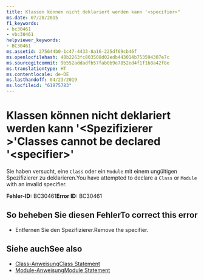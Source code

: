 ```yaml
---
title: Klassen können nicht deklariert werden kann '<specifier>"
ms.date: 07/20/2015
f1_keywords:
- bc30461
- vbc30461
helpviewer_keywords:
- BC30461
ms.assetid: 275644b0-1c47-4433-8a16-225df69cb46f
ms.openlocfilehash: 48b2263fc803508d02edb443014b753594307e7c
ms.sourcegitcommit: 9b552addadfb57fab0b9e7852ed4f1f1b8a42f8e
ms.translationtype: HT
ms.contentlocale: de-DE
ms.lasthandoff: 04/23/2019
ms.locfileid: "61975783"
---
```

# <a name="classes-cannot-be-declared-specifier"></a><span data-ttu-id="1dc4d-102">Klassen können nicht deklariert werden kann '\<Spezifizierer >'</span><span class="sxs-lookup"><span data-stu-id="1dc4d-102">Classes cannot be declared '\<specifier>'</span></span>
<span data-ttu-id="1dc4d-103">Sie haben versucht, eine `Class` oder ein `Module` mit einem ungültigen Spezifizierer zu deklarieren.</span><span class="sxs-lookup"><span data-stu-id="1dc4d-103">You have attempted to declare a `Class` or `Module` with an invalid specifier.</span></span>  
  
 <span data-ttu-id="1dc4d-104">**Fehler-ID:** BC30461</span><span class="sxs-lookup"><span data-stu-id="1dc4d-104">**Error ID:** BC30461</span></span>  
  
## <a name="to-correct-this-error"></a><span data-ttu-id="1dc4d-105">So beheben Sie diesen Fehler</span><span class="sxs-lookup"><span data-stu-id="1dc4d-105">To correct this error</span></span>  
  
- <span data-ttu-id="1dc4d-106">Entfernen Sie den Spezifizierer.</span><span class="sxs-lookup"><span data-stu-id="1dc4d-106">Remove the specifier.</span></span>  
  
## <a name="see-also"></a><span data-ttu-id="1dc4d-107">Siehe auch</span><span class="sxs-lookup"><span data-stu-id="1dc4d-107">See also</span></span>

- [<span data-ttu-id="1dc4d-108">Class-Anweisung</span><span class="sxs-lookup"><span data-stu-id="1dc4d-108">Class Statement</span></span>](../../visual-basic/language-reference/statements/class-statement.md)
- [<span data-ttu-id="1dc4d-109">Module-Anweisung</span><span class="sxs-lookup"><span data-stu-id="1dc4d-109">Module Statement</span></span>](../../visual-basic/language-reference/statements/module-statement.md)
